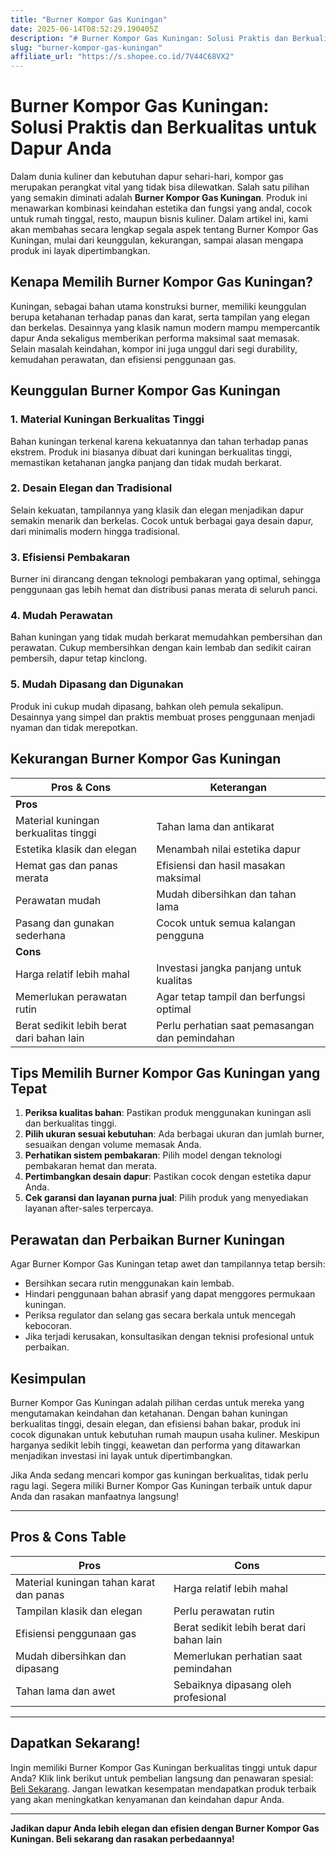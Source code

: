 ```yaml
---
title: "Burner Kompor Gas Kuningan"
date: 2025-06-14T08:52:29.190405Z
description: "# Burner Kompor Gas Kuningan: Solusi Praktis dan Berkualitas untuk Dapur Anda..."
slug: "burner-kompor-gas-kuningan"
affiliate_url: "https://s.shopee.co.id/7V44C68VX2"
---
```

# Burner Kompor Gas Kuningan: Solusi Praktis dan Berkualitas untuk Dapur Anda

Dalam dunia kuliner dan kebutuhan dapur sehari-hari, kompor gas merupakan perangkat vital yang tidak bisa dilewatkan. Salah satu pilihan yang semakin diminati adalah **Burner Kompor Gas Kuningan**. Produk ini menawarkan kombinasi keindahan estetika dan fungsi yang andal, cocok untuk rumah tinggal, resto, maupun bisnis kuliner. Dalam artikel ini, kami akan membahas secara lengkap segala aspek tentang Burner Kompor Gas Kuningan, mulai dari keunggulan, kekurangan, sampai alasan mengapa produk ini layak dipertimbangkan.

## Kenapa Memilih Burner Kompor Gas Kuningan?

Kuningan, sebagai bahan utama konstruksi burner, memiliki keunggulan berupa ketahanan terhadap panas dan karat, serta tampilan yang elegan dan berkelas. Desainnya yang klasik namun modern mampu mempercantik dapur Anda sekaligus memberikan performa maksimal saat memasak. Selain masalah keindahan, kompor ini juga unggul dari segi durability, kemudahan perawatan, dan efisiensi penggunaan gas.

## Keunggulan Burner Kompor Gas Kuningan

### 1. Material Kuningan Berkualitas Tinggi
Bahan kuningan terkenal karena kekuatannya dan tahan terhadap panas ekstrem. Produk ini biasanya dibuat dari kuningan berkualitas tinggi, memastikan ketahanan jangka panjang dan tidak mudah berkarat.

### 2. Desain Elegan dan Tradisional
Selain kekuatan, tampilannya yang klasik dan elegan menjadikan dapur semakin menarik dan berkelas. Cocok untuk berbagai gaya desain dapur, dari minimalis modern hingga tradisional.

### 3. Efisiensi Pembakaran
Burner ini dirancang dengan teknologi pembakaran yang optimal, sehingga penggunaan gas lebih hemat dan distribusi panas merata di seluruh panci.

### 4. Mudah Perawatan
Bahan kuningan yang tidak mudah berkarat memudahkan pembersihan dan perawatan. Cukup membersihkan dengan kain lembab dan sedikit cairan pembersih, dapur tetap kinclong.

### 5. Mudah Dipasang dan Digunakan
Produk ini cukup mudah dipasang, bahkan oleh pemula sekalipun. Desainnya yang simpel dan praktis membuat proses penggunaan menjadi nyaman dan tidak merepotkan.

## Kekurangan Burner Kompor Gas Kuningan

| Pros & Cons | Keterangan |
|--------------|------------|
| **Pros**   |            |
| Material kuningan berkualitas tinggi | Tahan lama dan antikarat |
| Estetika klasik dan elegan       | Menambah nilai estetika dapur |
| Hemat gas dan panas merata        | Efisiensi dan hasil masakan maksimal |
| Perawatan mudah                   | Mudah dibersihkan dan tahan lama |
| Pasang dan gunakan sederhana     | Cocok untuk semua kalangan pengguna |
| **Cons**   |            |
| Harga relatif lebih mahal        | Investasi jangka panjang untuk kualitas |
| Memerlukan perawatan rutin        | Agar tetap tampil dan berfungsi optimal |
| Berat sedikit lebih berat dari bahan lain | Perlu perhatian saat pemasangan dan pemindahan |

## Tips Memilih Burner Kompor Gas Kuningan yang Tepat

1. **Periksa kualitas bahan**: Pastikan produk menggunakan kuningan asli dan berkualitas tinggi.
2. **Pilih ukuran sesuai kebutuhan**: Ada berbagai ukuran dan jumlah burner, sesuaikan dengan volume memasak Anda.
3. **Perhatikan sistem pembakaran**: Pilih model dengan teknologi pembakaran hemat dan merata.
4. **Pertimbangkan desain dapur**: Pastikan cocok dengan estetika dapur Anda.
5. **Cek garansi dan layanan purna jual**: Pilih produk yang menyediakan layanan after-sales terpercaya.

## Perawatan dan Perbaikan Burner Kuningan

Agar Burner Kompor Gas Kuningan tetap awet dan tampilannya tetap bersih:
- Bersihkan secara rutin menggunakan kain lembab.
- Hindari penggunaan bahan abrasif yang dapat menggores permukaan kuningan.
- Periksa regulator dan selang gas secara berkala untuk mencegah kebocoran.
- Jika terjadi kerusakan, konsultasikan dengan teknisi profesional untuk perbaikan.

## Kesimpulan

Burner Kompor Gas Kuningan adalah pilihan cerdas untuk mereka yang mengutamakan keindahan dan ketahanan. Dengan bahan kuningan berkualitas tinggi, desain elegan, dan efisiensi bahan bakar, produk ini cocok digunakan untuk kebutuhan rumah maupun usaha kuliner. Meskipun harganya sedikit lebih tinggi, keawetan dan performa yang ditawarkan menjadikan investasi ini layak untuk dipertimbangkan.

Jika Anda sedang mencari kompor gas kuningan berkualitas, tidak perlu ragu lagi. Segera miliki Burner Kompor Gas Kuningan terbaik untuk dapur Anda dan rasakan manfaatnya langsung!

---

## Pros & Cons Table

| Pros                                    | Cons                                  |
|-----------------------------------------|--------------------------------------|
| Material kuningan tahan karat dan panas | Harga relatif lebih mahal         |
| Tampilan klasik dan elegan            | Perlu perawatan rutin               |
| Efisiensi penggunaan gas               | Berat sedikit lebih berat dari bahan lain |
| Mudah dibersihkan dan dipasang        | Memerlukan perhatian saat pemindahan |
| Tahan lama dan awet                   | Sebaiknya dipasang oleh profesional |

---

## Dapatkan Sekarang! 

Ingin memiliki Burner Kompor Gas Kuningan berkualitas tinggi untuk dapur Anda? Klik link berikut untuk pembelian langsung dan penawaran spesial: [Beli Sekarang](https://s.shopee.co.id/7V44C68VX2). Jangan lewatkan kesempatan mendapatkan produk terbaik yang akan meningkatkan kenyamanan dan keindahan dapur Anda.

---

**Jadikan dapur Anda lebih elegan dan efisien dengan Burner Kompor Gas Kuningan. Beli sekarang dan rasakan perbedaannya!**